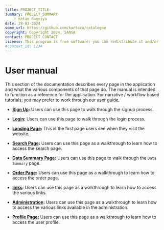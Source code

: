 ```yaml
---
title: PROJECT_TITLE
summary: PROJECT_SUMMARY
    - Ketan Bamniya
date: 28-03-2024
some_url: https://github.com/kartoza/catalogue
copyright: Copyright 2024, SANSA
contact: PROJECT_CONTACT
license: This program is free software; you can redistribute it and/or modify it under the terms of the GNU Affero General Public License as published by the Free Software Foundation; either version 3 of the License, or (at your option) any later version.
#context_id: 1234
---
```


# User manual

This section of the documentation describes every page in the application and
what the various components of that page do. The manual is intended to function
as a reference for the application. For narrative / workflow based tutorials,
you may prefer to work through our [user guide](../guide/index.md).

* **[Sign Up](./sign-up.md):** Users can use this page to walk through the signup process.

* **[Login](./login.md):** Users can use this page to walk through the login process.

* **[Landing Page](./landing-page.md):** This is the first page users see when they visit the website.

* **[Search Page](./search-page.md):** Users can use this page as a walkthrough to learn how to access the search page.

* **[Data Summary Page](./data-summary-page.md):** Users can use this page to walk through the `Data Summary` page. 

* **[Order Page](./order-page.md):** Users can use this page as a walkthrough to learn how to access the order page.

* **[links](./links.md):** Users can use this page as a walkthrough to learn how to access the various links.

* **[Administration](./administration.md):** Users can use this page as a walkthrough to learn how to access the various links available in the administration.

* **[Profile Page](./profile-page.md):** Users can use this page as a walkthrough to learn how to access the user profile.
